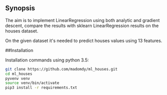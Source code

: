 ## Synopsis

The aim is to implement LinearRegression using both analytic and gradient descent, compare the results with sklearn LinearRegression results on the houses dataset.

On the given dataset it's needed to predict houses values using 13 features.

##Installation

Installation commands using python 3.5:

```bash
git clone https://github.com/madomdy/ml_houses.git
cd ml_houses
pyvenv venv
source venv/bin/activate
pip3 install -r requirements.txt
```

